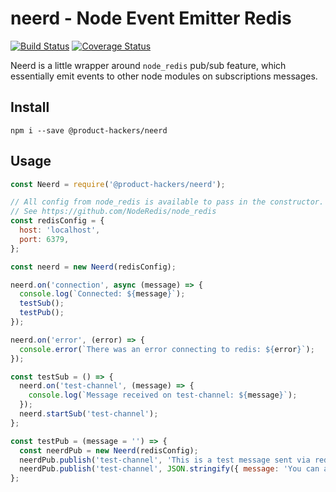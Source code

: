 # neerd - Node Event Emitter Redis

[![Build Status](https://travis-ci.org/ProductHackers/neerd.svg?branch=master)](https://travis-ci.org/ProductHackers/neerd)
[![Coverage Status](https://coveralls.io/repos/github/ProductHackers/neerd/badge.svg?branch=master)](https://coveralls.io/github/ProductHackers/neerd?branch=master)

Neerd is a little wrapper around `node_redis` pub/sub feature, which essentially emit events to other node modules on subscriptions messages.

## Install
`npm i --save @product-hackers/neerd`

## Usage
```js
const Neerd = require('@product-hackers/neerd');

// All config from node_redis is available to pass in the constructor.
// See https://github.com/NodeRedis/node_redis
const redisConfig = {
  host: 'localhost',
  port: 6379,
};

const neerd = new Neerd(redisConfig);

neerd.on('connection', async (message) => {
  console.log(`Connected: ${message}`);
  testSub();
  testPub();
});

neerd.on('error', (error) => {
  console.error(`There was an error connecting to redis: ${error}`);
});

const testSub = () => {
  neerd.on('test-channel', (message) => {
    console.log(`Message received on test-channel: ${message}`);
  });
  neerd.startSub('test-channel');
};

const testPub = (message = '') => {
  const neerdPub = new Neerd(redisConfig);
  neerdPub.publish('test-channel', 'This is a test message sent via redis pubsub');
  neerdPub.publish('test-channel', JSON.stringify({ message: 'You can also serialize messages' }));
};
```